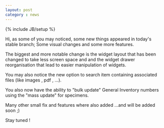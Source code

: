 ```yaml
---
layout: post
category : news
---
```

{% include JB/setup %}

Hi, 
as some of you may noticed, some new things appeared in today's stable branch;
Some visual changes and some more features.

The biggest and more notable change is the widget layout that has been changed to take 
less screen space and and the widget drawer reorganisation that lead to easier manipulation
of widgets.

You may also notice the new option to search item containing associated files (like images , pdf , ...).

You also now have the ability to "bulk update" General Inventory numbers using the "mass update" for specimens.

Many other small fix and features where also added ...and will be added soon ;)

Stay tuned !